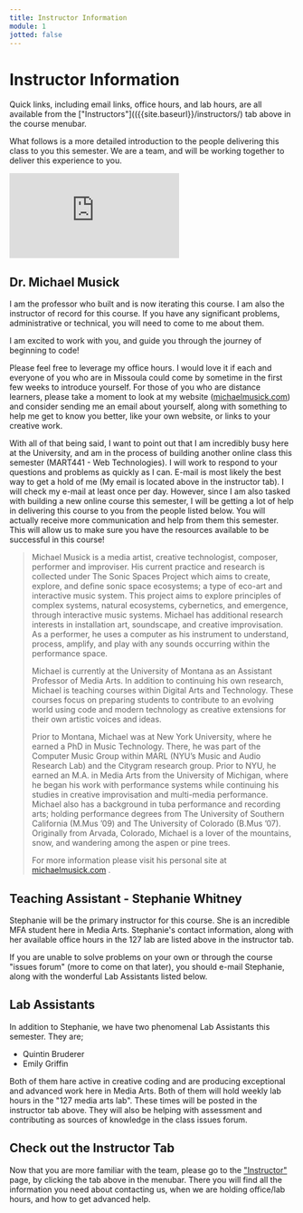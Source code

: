 ```yaml
---
title: Instructor Information
module: 1
jotted: false
---
```


# Instructor Information

Quick links, including email links, office hours, and lab hours, are all available from the ["Instructors"](({{site.baseurl}}/instructors/) tab above in the course menubar.

What follows is a more detailed introduction to the people delivering this class to you this semester. We are a team, and will be working together to deliver this experience to you.

<div class="embed-responsive embed-responsive-16by9"><iframe class="embed-responsive-item" src="https://www.youtube.com/embed/Fyqb7vTyMN4" frameborder="0" allowfullscreen></iframe></div>

## Dr. Michael Musick

I am the professor who built and is now iterating this course. I am also the instructor of record for this course. If you have any significant problems, administrative or technical, you will need to come to me about them.

I am excited to work with you, and guide you through the journey of beginning to code!

Please feel free to leverage my office hours. I would love it if each and everyone of you who are in Missoula could come by sometime in the first few weeks to introduce yourself. For those of you who are distance learners, please take a moment to look at my website ([michaelmusick.com](http://michaelmusick.com)) and consider sending me an email about yourself, along with something to help me get to know you better, like your own website, or links to your creative work.

With all of that being said, I want to point out that I am incredibly busy here at the University, and am in the process of building another online class this semester (MART441 - Web Technologies). I will work to respond to your questions and problems as quickly as I can. E-mail is most likely the best way to get a hold of me (My email is located above in the instructor tab). I will check my e-mail at least once per day. However, since I am also tasked with building a new online course this semester, I will be getting a lot of help in delivering this course to you from the people listed below. You will actually receive more communication and help from them this semester. This will allow us to make sure you have the resources available to be successful in this course!



> Michael Musick is a media artist, creative technologist, composer, performer and improviser.  His current practice and research is collected under The Sonic Spaces Project which aims to create, explore, and define sonic space ecosystems; a type of eco-art and interactive music system. This project aims to explore principles of complex systems, natural ecosystems, cybernetics, and emergence, through interactive music systems. Michael has additional research interests in installation art, soundscape, and creative improvisation. As a performer, he uses a computer as his instrument to understand, process, amplify, and play with any sounds occurring within the performance space.
>
> Michael is currently at the University of Montana as an Assistant Professor of Media Arts. In addition to continuing his own research, Michael is teaching courses within Digital Arts and Technology. These courses focus on preparing students to contribute to an evolving world using code and modern technology as creative extensions for their own artistic voices and ideas.
>
> Prior to Montana, Michael was at New York University, where he earned a PhD in Music Technology. There, he was part of the Computer Music Group within MARL (NYU’s Music and Audio Research Lab) and the Citygram research group.  Prior to NYU, he earned an M.A. in Media Arts from the University of Michigan, where he began his work with performance systems while continuing his studies in creative improvisation and multi-media performance.  Michael also has a background in tuba performance and recording arts; holding performance degrees from The University of Southern California (M.Mus ’09) and The University of Colorado (B.Mus ’07). Originally from Arvada, Colorado, Michael is a lover of the mountains, snow, and wandering among the aspen or pine trees.
>
> For more information please visit his personal site at [michaelmusick.com](http://michaelmusick.com) .



## Teaching Assistant - Stephanie Whitney

Stephanie will be the primary instructor for this course. She is an incredible MFA student here in Media Arts. Stephanie's contact information, along with her available office hours in the 127 lab are listed above in the instructor tab.

If you are unable to solve problems on your own or through the course "issues forum" (more to come on that later), you should e-mail Stephanie, along with the wonderful Lab Assistants listed below.

<!-- video -->

## Lab Assistants

In addition to Stephanie, we have two phenomenal Lab Assistants this semester. They are;

- Quintin Bruderer
- Emily Griffin

Both of them hare active in creative coding and are producing exceptional and advanced work here in Media Arts. Both of them will hold weekly lab hours in the "127 media arts lab". These times will be posted in the instructor tab above. They will also be helping with assessment and contributing as sources of knowledge in the class issues forum.

<!-- videos -->


## Check out the Instructor Tab

Now that you are more familiar with the team, please go to the ["Instructor"]({{site.baseurl}}/instructors/) page, by clicking the tab above in the menubar. There you will find all the information you need about contacting us, when we are holding office/lab hours, and how to get advanced help.
